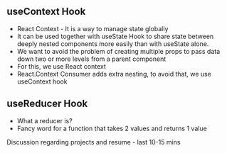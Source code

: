 ## useContext Hook
- React Context - It is a way to manage state globally
- It can be used together with useState Hook to share state between deeply nested components more easily than with useState alone.
- We want to avoid the problem of creating multiple props to pass data down two or more levels from a parent component
- For this, we use React context
- React.Context Consumer adds extra nesting, to avoid that, we use useContext hook

## useReducer Hook
- What a reducer is?
- Fancy word for a function that takes 2 values and returns 1 value


Discussion regarding projects and resume - last 10-15 mins